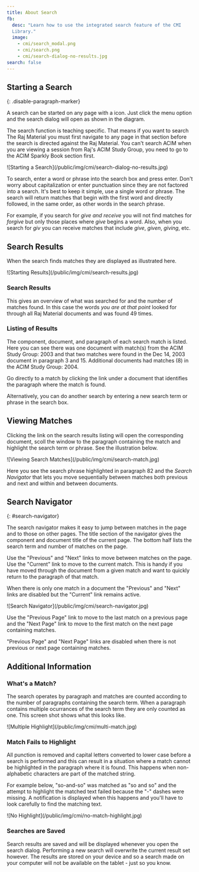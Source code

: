```yaml
---
title: About Search
fb:
  desc: "Learn how to use the integrated search feature of the CMI
  Library."
  image:
    - cmi/search_modal.png
    - cmi/search.png
    - cmi/search-dialog-no-results.jpg
search: false
---
```


## Starting a Search
{: .disable-paragraph-marker}

A search can be started on any page with a <i class="search icon"></i> icon. Just click the menu option and the search dialog will open as shown in the diagram.

The search function is teaching specific. That means if you want to search The Raj Material you must first navigate to any page in that section before the search is directed against the Raj Material. You can't search ACIM when you are viewing a session from Raj's ACIM Study Group, you need to go to the ACIM Sparkly Book section first.

<div class="ui container" markdown="1">
  ![Starting a Search](/public/img/cmi/search-dialog-no-results.jpg)
</div>

To search, enter a word or phrase into the search box and press enter. Don't worry about capitalization or enter punctuation since they are not factored into a search. It's best to keep it simple, use a single word or phrase. The search will return matches that begin with the first word and directly followed, in the same order, as other words in the search phrase.

For example, if you search for *give and receive* you will not find matches for *forgive* but only those places where *give* begins a word. Also, when you search for *giv* you can receive matches that include *give*, *given*, *giving*, etc.

## Search Results

When the search finds matches they are displayed as illustrated here.

<div class="ui container" markdown="1">
  ![Starting Results](/public/img/cmi/search-results.jpg)
</div>

### Search Results

This gives an overview of what was searched for and the number of matches found. In this case the words *you are at that point* looked for through all Raj Material documents and was found 49 times.

### Listing of Results

The component, document, and paragraph of each search match is listed. Here you can see there was one document with match(s) from the ACIM Study Group: 2003 and that two matches were found in the Dec 14, 2003 document in paragraph 3 and 15. Additional documents had matches (8) in the ACIM Study Group: 2004.

Go directly to a match by clicking the link under a document that identifies the paragraph where the match is found.

Alternatively, you can do another search by entering a new search term or phrase in the search box.

## Viewing Matches

Clicking the link on the search results listing will open the corresponding document, scoll the window to the paragraph containing the match and highlight the search term or phrase. See the illustration below.

<div class="ui container" markdown="1">
  ![Viewing Search Matches](/public/img/cmi/search-match.jpg)
</div>

Here you see the search phrase highlighted in paragraph 82 and the *Search Navigator* that lets you move sequentially between matches both previous and next and within and between documents.

## Search Navigator
{: #search-navigator}

The search navigator makes it easy to jump between matches in the page and to those on other pages. The title section of the navigator gives the component and document title of the current page. The bottom half lists the search term and number of matches on the page. 

Use the "Previous" and "Next" links to move between matches on the page. Use the "Current" link to move to the current match. This is handy if you have moved through the document from a given match and want to quickly return to the paragraph of that match.

When there is only one match in a document the "Previous" and "Next" links are disabled but the "Current" link remains active.

<div class="ui container" markdown="1">
  ![Search Navigator](/public/img/cmi/search-navigator.jpg)
</div>

Use the "Previous Page" link to move to the last match on a previous page and the "Next Page" link to move to the first match on the next page containing matches.

"Previous Page" and "Next Page" links are disabled when there is not previous or next page containing matches.

## Additional Information

### What's a Match?

The search operates by paragraph and matches are counted according to the number of paragraphs containing the search term. When a paragraph contains multiple ocurrances of the search term they are only counted as one. This screen shot shows what this looks like.

<div class="ui container" markdown="1">
  ![Multiple Highlight](/public/img/cmi/multi-match.jpg)
</div>

### Match Fails to Highlight

All punction is removed and capital letters converted to lower case
before a search is performed and this can result in a situation where a
match cannot be highlighted in the paragraph where it is found. This
happens when non-alphabetic characters are part of the matched string.

For example below, "so-and-so" was matched as "so and so" and the
attempt to highlight the matched text failed because the "-" dashes were
missing. A notification is displayed when this happens and you'll have
to look carefully to find the matching text.

<div class="ui container" markdown="1">
  ![No Highlight](/public/img/cmi/no-match-highlight.jpg)
</div>

### Searches are Saved

Search results are saved and will be displayed whenever you open the
search dialog. Performing a new search will overwrite the current result
set however. The results are stored on your device and so a search made
on your computer will not be available on the tablet - just so you know.

